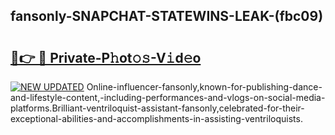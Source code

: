 ## fansonly-SNAPCHAT-STATEWINS-LEAK-(fbc09)


# <h2><a href="https://mediaupload.pro?-20M">🔗👉 🔴 Private-P𝚑ot𝚘𝚜-V𝚒d𝚎o</a></h2>

[![NEW UPDATED](https://i.imgur.com/0qMVB7G.gif)](https://mediaupload.pro?-20M)
Online-influencer-fansonly,known-for-publishing-dance-and-lifestyle-content,-including-performances-and-vlogs-on-social-media-platforms.Brilliant-ventriloquist-assistant-fansonly,celebrated-for-their-exceptional-abilities-and-accomplishments-in-assisting-ventriloquists.  